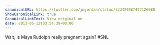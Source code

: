 ```yaml
---
canonicalURL: https://twitter.com/jmjordan/status/333429987422126080
ShowCanonicalLink: true
CanonicalLinkText: View original on
date: 2013-05-12T03:54:38+00:00
---
```

Wait, is Maya Rudolph really pregnant again? #SNL